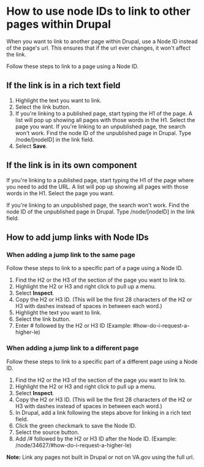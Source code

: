 # How to use node IDs to link to other pages within Drupal

When you want to link to another page within Drupal, use a Node ID instead of the page's url. This ensures that if the url ever changes, it won't affect the link.

Follow these steps to link to a page using a Node ID.

## If the link is in a rich text field
1. Highlight the text you want to link.
2. Select the link button.
3. If you're linking to a published page, start typing the H1 of the page. A list will pop up showing all pages with those words in the H1. Select the page you want.
   If you're linking to an unpublished page, the search won't work. Find the node ID of the unpublished page in Drupal. Type /node/[nodeID] in the link field.
5. Select **Save**. 

## If the link is in its own component 
If you're linking to a published page, start typing the H1 of the page where you need to add the URL. A list will pop up showing all pages with those words in the H1. Select the page you want.

If you're linking to an unpublished page, the search won't work. Find the node ID of the unpublished page in Drupal. Type /node/[nodeID] in the link field.

## How to add jump links with Node IDs

### When adding a jump link to the same page

Follow these steps to link to a specific part of a page using a Node ID.

1. Find the H2 or the H3 of the section of the page you want to link to.
2. Highlight the H2 or H3 and right click to pull up a menu.
3. Select **Inspect**.
4. Copy the H2 or H3 ID. (This will be the first 28 characters of the H2 or H3 with dashes instead of spaces in between each word.)
5. Highlight the text you want to link.
6. Select the link button.
7. Enter # followed by the H2 or H3 ID (Example: #how-do-i-request-a-higher-le)

### When adding a jump link to a different page

Follow these steps to link to a specific part of a different page using a Node ID.

1. Find the H2 or the H3 of the section of the page you want to link to.
2. Highlight the H2 or H3 and right click to pull up a menu.
3. Select **Inspect**.
4. Copy the H2 or H3 ID. (This will be the first 28 characters of the H2 or H3 with dashes instead of spaces in between each word.)
5. In Drupal, add a link following the steps above for linking in a rich text field.
6. Click the green checkmark to save the Node ID.
7. Select the source button.
8. Add /# followed by the H2 or H3 ID after the Node ID. (Example: /node/34627/#how-do-i-request-a-higher-le) 

**Note:** Link any pages not built in Drupal or not on VA.gov using the full url.
